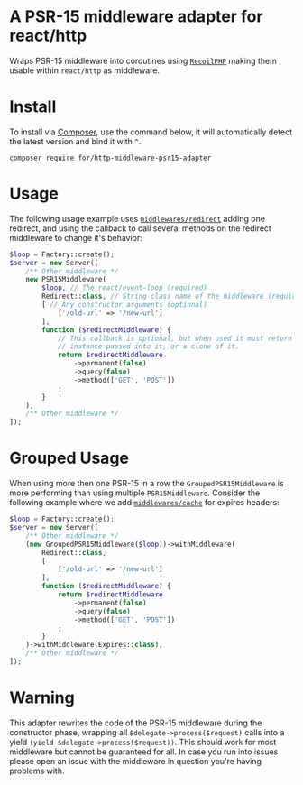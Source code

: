 # A PSR-15 middleware adapter for react/http

Wraps PSR-15 middleware into coroutines using [`RecoilPHP`](https://github.com/recoilphp) making them usable within `react/http` as middleware.

# Install

To install via [Composer](http://getcomposer.org/), use the command below, it will automatically detect the latest version and bind it with `^`.

```
composer require for/http-middleware-psr15-adapter
```

# Usage

The following usage example uses [`middlewares/redirect`](https://github.com/middlewares/redirect) adding one redirect, 
and using the callback to call several methods on the redirect middleware to change it's behavior:

```php
$loop = Factory::create(); 
$server = new Server([
    /** Other middleware */
    new PSR15Middleware(
        $loop, // The react/event-loop (required) 
        Redirect::class, // String class name of the middleware (required)
        [ // Any constructor arguments (optional)
            ['/old-url' => '/new-url']
        ],
        function ($redirectMiddleware) {
            // This callback is optional, but when used it must return the
            // instance passed into it, or a clone of it.
            return $redirectMiddleware
                ->permanent(false)
                ->query(false)
                ->method(['GET', 'POST'])
            ;
        }
    ),
    /** Other middleware */
]);
```

# Grouped Usage

When using more then one PSR-15 in a row the `GroupedPSR15Middleware` is more performing than using multiple `PSR15Middleware`. Consider the 
following example where we add [`middlewares/cache`](https://github.com/middlewares/cache) for expires headers:

```php
$loop = Factory::create(); 
$server = new Server([
    /** Other middleware */
    (new GroupedPSR15Middleware($loop))->withMiddleware( 
        Redirect::class,
        [
            ['/old-url' => '/new-url']
        ],
        function ($redirectMiddleware) {
            return $redirectMiddleware
                ->permanent(false)
                ->query(false)
                ->method(['GET', 'POST'])
            ;
        }
    )->withMiddleware(Expires::class),
    /** Other middleware */
]);
```

# Warning

This adapter rewrites the code of the PSR-15 middleware during the constructor phase, wrapping all `$delegate->process($request)`
calls into a yield `(yield $delegate->process($request))`. This should work for most middleware but cannot be guaranteed for all.
In case you run into issues please open an issue with the middleware in question you're having problems with.
